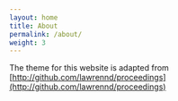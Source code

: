 ```yaml
---
layout: home
title: About
permalink: /about/
weight: 3
---
```


The theme for this website is adapted from [http://github.com/lawrennd/proceedings](http://github.com/lawrennd/proceedings)
